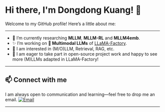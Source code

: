 # Hi there, I'm Dongdong Kuang! 👋

Welcome to my GitHub profile! Here’s a little about me:

---
- 🌱 I’m currently researching **MLLM**, **MLLM-RL** and **MLLM4emb**.
- ✨ I’m working on **🤖 Multimodal LLMs** of [LLaMA-Factory](https://github.com/hiyouga/LLaMA-Factory).
- 🤗 I am interested in (M/O)LLM, Retrieval, RAG, etc.
- 💼 I am eager to take part in open-source project work and happy to see more (M)LLMs adapted in LLaMA-Factory!

---

## 📫 Connect with me
I am always open to communication and learning—feel free to drop me an email.
[![Email](https://img.shields.io/badge/Email-red?style=flat-square&logo=gmail)](mailto:kingsleydodonow@gmail.com)

---

